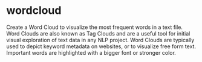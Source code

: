 # wordcloud
Create a Word Cloud to visualize the most frequent words in a text file. Word Clouds are also known as Tag Clouds and are a useful tool for initial visual exploration of text data in any NLP project. Word Clouds are typically used to depict keyword metadata on websites, or to visualize free form text. Important words are highlighted with a bigger font or stronger color.
